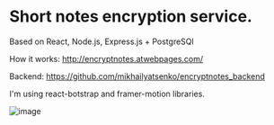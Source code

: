 # Short notes encryption service.

Based on React, Node.js, Express.js + PostgreSQl

How it works: http://encryptnotes.atwebpages.com/

Backend: https://github.com/mikhailyatsenko/encryptnotes_backend

I'm using react-botstrap and framer-motion libraries.

![image](https://github.com/mikhailyatsenko/encryptnotes/blob/master/encryptnotes.gif)
